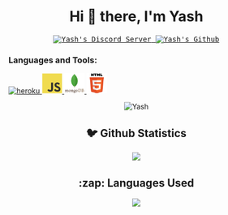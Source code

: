 <h1 align="center"> Hi 👋 there, I'm Yash</h1>

<p align="center">
  <samp>
  <a href="https://discord.gg/eJEBv7mRuJ">
  <img  alt="Yash's Discord Server" width="40" src="https://cdn.jsdelivr.net/npm/simple-icons@v3/icons/discord.svg" height="30"/>
</a>
<a href="https://github.com/YashSaini99">
  <img  alt="Yash's Github" width="40" src="https://cdn.jsdelivr.net/npm/simple-icons@v3/icons/github.svg" height="30"/>
</a>
  </samp>
  
  <br>
 </p>
 
 <h3 align="left">Languages and Tools:</h3>
 </a> <a href="https://heroku.com" target="_blank"> <img src="https://www.vectorlogo.zone/logos/heroku/heroku-icon.svg" alt="heroku" width="40" height="40"/>
   <a href="https://developer.mozilla.org/en-US/docs/Web/JavaScript" target="_blank"> <img src="https://raw.githubusercontent.com/devicons/devicon/master/icons/javascript/javascript-original.svg" alt="javascript" width="40" height="40"/> </a>
  <a href="https://www.mongodb.com/" target="_blank"> <img src="https://raw.githubusercontent.com/devicons/devicon/master/icons/mongodb/mongodb-original-wordmark.svg" alt="mongodb" width="40" height="40"/> </a>
  <a href="https://www.w3.org/html/" target="_blank"> <img src="https://raw.githubusercontent.com/devicons/devicon/master/icons/html5/html5-original-wordmark.svg" alt="html5" width="40" height="40"/> </a>

  
 
<p align="center">
  <img src="https://komarev.com/ghpvc/?username=YashSaini99" alt="Yash" /> 
</p>



<h2 align="center">🐦 Github Statistics </h2>
<p align="center">
<img src="https://github-readme-stats.vercel.app/api?username=YashSaini99&&show_icons=true&title_color=222222&icon_color=03A87C&text_color=333333&bg_color=FFFFFF">
</p>
 
 
<h2 align="center">:zap: Languages Used </h2>
<p align="center">
<img src="https://github-readme-stats.vercel.app/api/top-langs/?username=YashSaini99&layout=compact&bg_color=ffffff&text_color=333333">
</p>
<br/>

